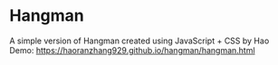 # Hangman
A simple version of Hangman created using JavaScript + CSS
by Hao
Demo: https://haoranzhang929.github.io/hangman/hangman.html 
